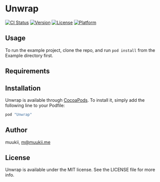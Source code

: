 # Unwrap

[![CI Status](http://img.shields.io/travis/muukii/Unwrap.svg?style=flat)](https://travis-ci.org/muukii/Unwrap)
[![Version](https://img.shields.io/cocoapods/v/Unwrap.svg?style=flat)](http://cocoapods.org/pods/Unwrap)
[![License](https://img.shields.io/cocoapods/l/Unwrap.svg?style=flat)](http://cocoapods.org/pods/Unwrap)
[![Platform](https://img.shields.io/cocoapods/p/Unwrap.svg?style=flat)](http://cocoapods.org/pods/Unwrap)

## Usage

To run the example project, clone the repo, and run `pod install` from the Example directory first.

## Requirements

## Installation

Unwrap is available through [CocoaPods](http://cocoapods.org). To install
it, simply add the following line to your Podfile:

```ruby
pod "Unwrap"
```

## Author

muukii, m@muukii.me

## License

Unwrap is available under the MIT license. See the LICENSE file for more info.
